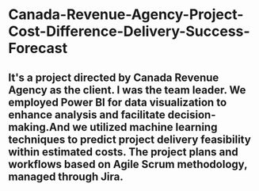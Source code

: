# Canada-Revenue-Agency-Project-Cost-Difference-Delivery-Success-Forecast

## It's a project directed by Canada Revenue Agency as the client. I was the team leader. We employed Power BI for data visualization to enhance analysis and facilitate decision-making.And we utilized machine learning techniques to predict project delivery feasibility within estimated costs. The project plans and workflows based on Agile Scrum methodology, managed through Jira.
